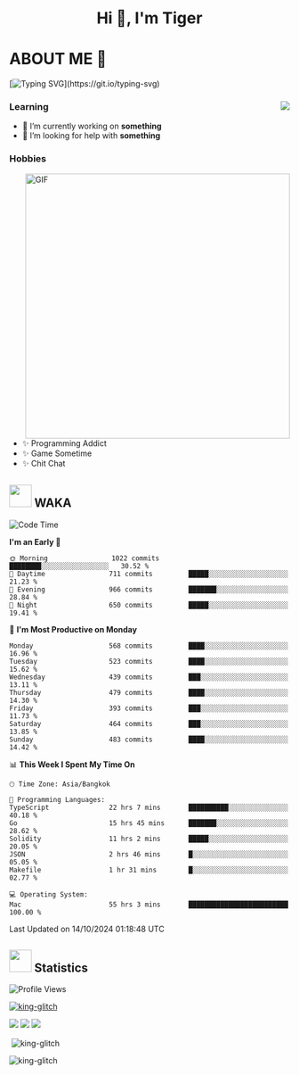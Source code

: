 <h1 align="center">Hi 👋, I'm Tiger</h1>




# ABOUT ME 💬

[![Typing SVG](https://readme-typing-svg.herokuapp.com?color=22F771&vCenter=true&lines=A+perssionate+developer+from+nowhere.)](https://git.io/typing-svg)

<div>
 <img align="right" src="https://spotify-github-profile.vercel.app/api/view?uid=12129734423&cover_image=false&theme=default&bar_color=22d016&bar_color_cover=true" />
 <h3>Learning</h3>
 
 <ul>
  <li>🔭 I’m currently working on <b>something</b></li>
  <li>🤝 I’m looking for help with <b>something</b></li>
 </ul>
 
</div>
<div>
 <h3>Hobbies</h3>
 <img align="right" height="475px"  alt="GIF" src="https://i.pinimg.com/originals/1f/b7/db/1fb7dbee557e5ed509f7517da8a84d58.gif" />
 <ul>
  <li>✨ Programming Addict</li>
  <li>✨ Game Sometime</li>
  <li>✨ Chit Chat</li>
 </ul>
 
</div>



## <img height="40" src="https://raw.githubusercontent.com/innng/innng/master/assets/kyubey.gif"/> WAKA

<!--START_SECTION:waka-->
![Code Time](http://img.shields.io/badge/Code%20Time-2%2C589%20hrs%2056%20mins-blue)

**I'm an Early 🐤** 

```text
🌞 Morning                1022 commits        ████████░░░░░░░░░░░░░░░░░   30.52 % 
🌆 Daytime                711 commits         █████░░░░░░░░░░░░░░░░░░░░   21.23 % 
🌃 Evening                966 commits         ███████░░░░░░░░░░░░░░░░░░   28.84 % 
🌙 Night                  650 commits         █████░░░░░░░░░░░░░░░░░░░░   19.41 % 
```
📅 **I'm Most Productive on Monday** 

```text
Monday                   568 commits         ████░░░░░░░░░░░░░░░░░░░░░   16.96 % 
Tuesday                  523 commits         ████░░░░░░░░░░░░░░░░░░░░░   15.62 % 
Wednesday                439 commits         ███░░░░░░░░░░░░░░░░░░░░░░   13.11 % 
Thursday                 479 commits         ████░░░░░░░░░░░░░░░░░░░░░   14.30 % 
Friday                   393 commits         ███░░░░░░░░░░░░░░░░░░░░░░   11.73 % 
Saturday                 464 commits         ███░░░░░░░░░░░░░░░░░░░░░░   13.85 % 
Sunday                   483 commits         ████░░░░░░░░░░░░░░░░░░░░░   14.42 % 
```


📊 **This Week I Spent My Time On** 

```text
🕑︎ Time Zone: Asia/Bangkok

💬 Programming Languages: 
TypeScript               22 hrs 7 mins       ██████████░░░░░░░░░░░░░░░   40.18 % 
Go                       15 hrs 45 mins      ███████░░░░░░░░░░░░░░░░░░   28.62 % 
Solidity                 11 hrs 2 mins       █████░░░░░░░░░░░░░░░░░░░░   20.05 % 
JSON                     2 hrs 46 mins       █░░░░░░░░░░░░░░░░░░░░░░░░   05.05 % 
Makefile                 1 hr 31 mins        █░░░░░░░░░░░░░░░░░░░░░░░░   02.77 % 

💻 Operating System: 
Mac                      55 hrs 3 mins       █████████████████████████   100.00 % 
```


 Last Updated on 14/10/2024 01:18:48 UTC
<!--END_SECTION:waka-->
## <img height="40" src="https://raw.githubusercontent.com/innng/innng/master/assets/kyubey.gif"/> Statistics
![Profile Views](https://komarev.com/ghpvc/?username=king-glitch)  

<p align="left"> 
 <a href="https://github.com/ryo-ma/github-profile-trophy">
  <img src="https://github-profile-trophy.vercel.app/?username=king-glitch&theme=dracula" alt="king-glitch" />
 </a> </p>

![](https://github-profile-summary-cards.vercel.app/api/cards/profile-details?username=king-glitch&theme=dracula)
![](https://github-profile-summary-cards.vercel.app/api/cards/stats?username=king-glitch&theme=dracula) 
![](https://github-profile-summary-cards.vercel.app/api/cards/productive-time?username=king-glitch&theme=dracula)


<p>&nbsp;<img align="center" src="https://github-readme-stats.vercel.app/api?username=king-glitch&theme=dracula" alt="king-glitch" /></p>

<p><img align="center" src="https://github-readme-streak-stats.herokuapp.com/?user=king-glitch&theme=dracula" alt="king-glitch" /></p>
